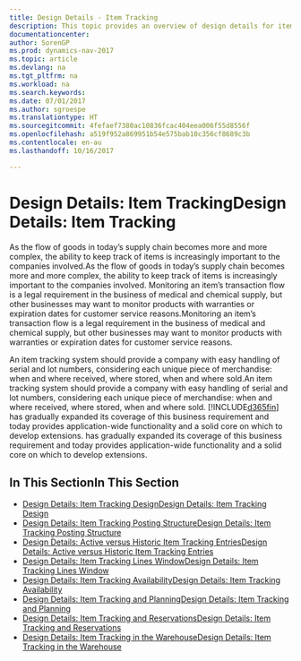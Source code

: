 ```yaml
---
title: Design Details - Item Tracking
description: This topic provides an overview of design details for item tracking.
documentationcenter: 
author: SorenGP
ms.prod: dynamics-nav-2017
ms.topic: article
ms.devlang: na
ms.tgt_pltfrm: na
ms.workload: na
ms.search.keywords: 
ms.date: 07/01/2017
ms.author: sgroespe
ms.translationtype: HT
ms.sourcegitcommit: 4fefaef7380ac10836fcac404eea006f55d8556f
ms.openlocfilehash: a519f952a869951b54e575bab10c356cf8689c3b
ms.contentlocale: en-au
ms.lasthandoff: 10/16/2017

---
```

# <a name="design-details-item-tracking"></a><span data-ttu-id="b6407-103">Design Details: Item Tracking</span><span class="sxs-lookup"><span data-stu-id="b6407-103">Design Details: Item Tracking</span></span>
<span data-ttu-id="b6407-104">As the flow of goods in today’s supply chain becomes more and more complex, the ability to keep track of items is increasingly important to the companies involved.</span><span class="sxs-lookup"><span data-stu-id="b6407-104">As the flow of goods in today’s supply chain becomes more and more complex, the ability to keep track of items is increasingly important to the companies involved.</span></span> <span data-ttu-id="b6407-105">Monitoring an item’s transaction flow is a legal requirement in the business of medical and chemical supply, but other businesses may want to monitor products with warranties or expiration dates for customer service reasons.</span><span class="sxs-lookup"><span data-stu-id="b6407-105">Monitoring an item’s transaction flow is a legal requirement in the business of medical and chemical supply, but other businesses may want to monitor products with warranties or expiration dates for customer service reasons.</span></span>  

<span data-ttu-id="b6407-106">An item tracking system should provide a company with easy handling of serial and lot numbers, considering each unique piece of merchandise: when and where received, where stored, when and where sold.</span><span class="sxs-lookup"><span data-stu-id="b6407-106">An item tracking system should provide a company with easy handling of serial and lot numbers, considering each unique piece of merchandise: when and where received, where stored, when and where sold.</span></span> [!INCLUDE[d365fin](includes/d365fin_md.md)]<span data-ttu-id="b6407-107"> has gradually expanded its coverage of this business requirement and today provides application-wide functionality and a solid core on which to develop extensions.</span><span class="sxs-lookup"><span data-stu-id="b6407-107"> has gradually expanded its coverage of this business requirement and today provides application-wide functionality and a solid core on which to develop extensions.</span></span>  

## <a name="in-this-section"></a><span data-ttu-id="b6407-108">In This Section</span><span class="sxs-lookup"><span data-stu-id="b6407-108">In This Section</span></span>  
* [<span data-ttu-id="b6407-109">Design Details: Item Tracking Design</span><span class="sxs-lookup"><span data-stu-id="b6407-109">Design Details: Item Tracking Design</span></span>](design-details-item-tracking-design.md)  
* [<span data-ttu-id="b6407-110">Design Details: Item Tracking Posting Structure</span><span class="sxs-lookup"><span data-stu-id="b6407-110">Design Details: Item Tracking Posting Structure</span></span>](design-details-item-tracking-posting-structure.md)  
* [<span data-ttu-id="b6407-111">Design Details: Active versus Historic Item Tracking Entries</span><span class="sxs-lookup"><span data-stu-id="b6407-111">Design Details: Active versus Historic Item Tracking Entries</span></span>](design-details-active-versus-historic-item-tracking-entries.md)  
* [<span data-ttu-id="b6407-112">Design Details: Item Tracking Lines Window</span><span class="sxs-lookup"><span data-stu-id="b6407-112">Design Details: Item Tracking Lines Window</span></span>](design-details-item-tracking-lines-window.md)  
* [<span data-ttu-id="b6407-113">Design Details: Item Tracking Availability</span><span class="sxs-lookup"><span data-stu-id="b6407-113">Design Details: Item Tracking Availability</span></span>](design-details-item-tracking-availability.md)  
* [<span data-ttu-id="b6407-114">Design Details: Item Tracking and Planning</span><span class="sxs-lookup"><span data-stu-id="b6407-114">Design Details: Item Tracking and Planning</span></span>](design-details-item-tracking-and-planning.md)  
* [<span data-ttu-id="b6407-115">Design Details: Item Tracking and Reservations</span><span class="sxs-lookup"><span data-stu-id="b6407-115">Design Details: Item Tracking and Reservations</span></span>](design-details-item-tracking-and-reservations.md)  
* [<span data-ttu-id="b6407-116">Design Details: Item Tracking in the Warehouse</span><span class="sxs-lookup"><span data-stu-id="b6407-116">Design Details: Item Tracking in the Warehouse</span></span>](design-details-item-tracking-in-the-warehouse.md)

